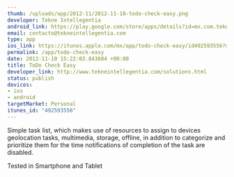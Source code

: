 ```yaml
--- 
thumb: /uploads/app/2012-11/2012-11-10-todo-check-easy.png
developer: Tekne Intellegentia
android_link: https://play.google.com/store/apps/details?id=mx.com.tekne.mobile&feature=search_result
email: contacto@tekneintellegentia.com
type: app
ios_link: https://itunes.apple.com/mx/app/todo-check-easy/id492593556?mt=8%26ign-mpt=uo%3D4
permalink: /app/todo-check-easy
date: 2012-11-10 15:22:03.843604 +00:00
title: ToDo Check Easy
developer_link: http://www.tekneintellegentia.com/solutions.html
status: publish
devices: 
- ios
- android
targetMarket: Personal
itunes_id: "492593556"
---
```


Simple task list, which makes use of resources to assign to devices geolocation tasks, multimedia, storage, offline, in addition to categorize and prioritize them for the time notifications of completion of the task are disabled.

Tested in Smartphone and Tablet
